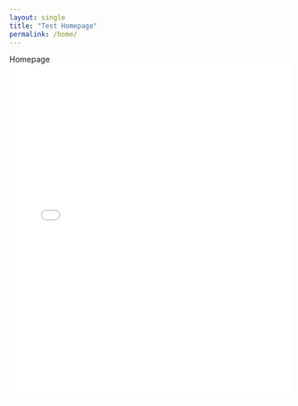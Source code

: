 ```yaml
---
layout: single
title: "Test Homepage"
permalink: /home/
---
```


Homepage
<embed src="_images\Chong.pdf" type="application/pdf" width="100%" height="600px">

